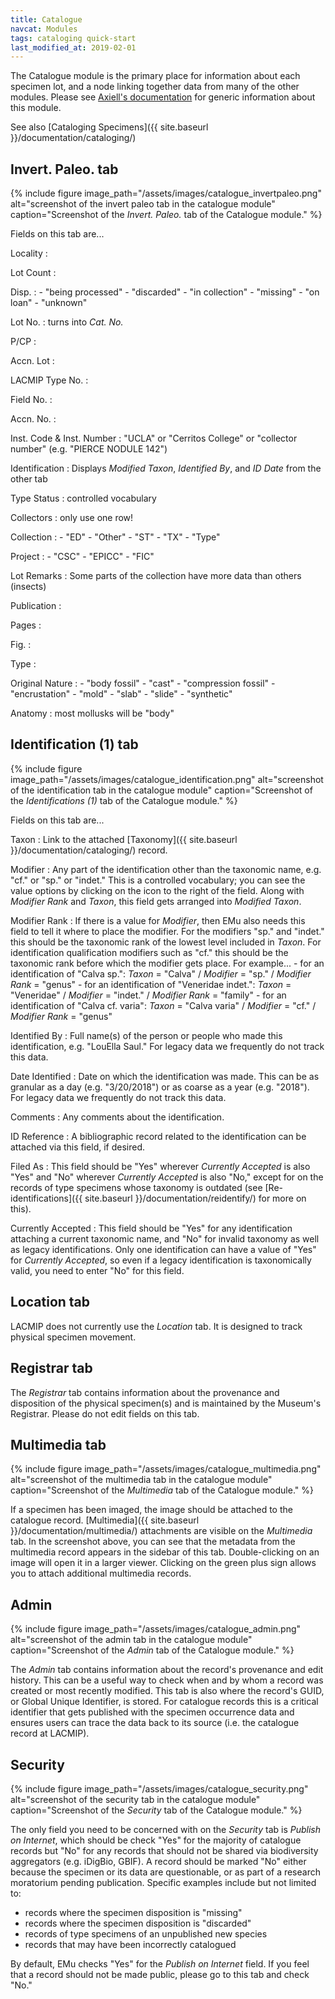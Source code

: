 ```yaml
---
title: Catalogue
navcat: Modules
tags: cataloging quick-start
last_modified_at: 2019-02-01
---
```

The Catalogue module is the primary place for information about each specimen lot, and a node linking together data from many of the other modules. Please see [Axiell's documentation](http://help.emu.axiell.com/latest/en/Topics/EMu/Catalogue%20module.htm) for generic information about this module.

See also [Cataloging Specimens]({{ site.baseurl }}/documentation/cataloging/)

## Invert. Paleo. tab

{% include figure image_path="/assets/images/catalogue_invertpaleo.png" alt="screenshot of the invert paleo tab in the catalogue module" caption="Screenshot of the *Invert. Paleo.* tab of the Catalogue module." %}

Fields on this tab are...

Locality
:

Lot Count
:

Disp.
:
    - "being processed"
    - "discarded"
    - "in collection"
    - "missing"
    - "on loan"
    - "unknown"

Lot No.
: turns into *Cat. No.*

P/CP
:

Accn. Lot
:

LACMIP Type No.
:

Field No.
:

Accn. No.
:

Inst. Code & Inst. Number
: "UCLA" or "Cerritos College" or "collector number" (e.g. "PIERCE NODULE 142")

Identification
: Displays *Modified Taxon*, *Identified By*, and *ID Date* from the other tab

Type Status
: controlled vocabulary

Collectors
: only use one row!

Collection
:
    - "ED"
    - "Other"
    - "ST"
    - "TX"
    - "Type"

Project
:
    - "CSC"
    - "EPICC"
    - "FIC"

Lot Remarks
: Some parts of the collection have more data than others (insects)

Publication
:

Pages
:

Fig.
:

Type
:

Original Nature
:
    - "body fossil"
    - "cast"
    - "compression fossil"
    - "encrustation"
    - "mold"
    - "slab"
    - "slide"
    - "synthetic"

Anatomy
: most mollusks will be "body"

## Identification (1) tab

{% include figure image_path="/assets/images/catalogue_identification.png" alt="screenshot of the identification tab in the catalogue module" caption="Screenshot of the *Identifications (1)* tab of the Catalogue module." %}

Fields on this tab are...

Taxon
: Link to the attached [Taxonomy]({{ site.baseurl }}/documentation/cataloging/) record.

Modifier
: Any part of the identification other than the taxonomic name, e.g. "cf." or "sp." or "indet." This is a controlled vocabulary; you can see the value options by clicking on the icon to the right of the field. Along with *Modifier Rank* and *Taxon*, this field gets arranged into *Modified Taxon*.

Modifier Rank
: If there is a value for *Modifier*, then EMu also needs this field to tell it where to place the modifier. For the modifiers "sp." and "indet." this should be the taxonomic rank of the lowest level included in *Taxon*. For identification qualification modifiers such as "cf." this should be the taxonomic rank before which the modifier gets place. For example...
    - for an identification of "Calva sp.": *Taxon* = "Calva" / *Modifier* = "sp." / *Modifier Rank* = "genus"
    - for an identification of "Veneridae indet.": *Taxon* = "Veneridae" / *Modifier* = "indet." / *Modifier Rank* = "family"
    - for an identification of "Calva cf. varia": *Taxon* = "Calva varia" / *Modifier* = "cf." / *Modifier Rank* = "genus"

Identified By
: Full name(s) of the person or people who made this identification, e.g. "LouElla Saul." For legacy data we frequently do not track this data.

Date Identified
: Date on which the identification was made. This can be as granular as a day (e.g. "3/20/2018") or as coarse as a year (e.g. "2018"). For legacy data we frequently do not track this data.

Comments
: Any comments about the identification.

ID Reference
: A bibliographic record related to the identification can be attached via this field, if desired.

Filed As
: This field should be "Yes" wherever *Currently Accepted* is also "Yes" and "No" wherever *Currently Accepted* is also "No," except for on the records of type specimens whose taxonomy is outdated (see [Re-identifications]({{ site.baseurl }}/documentation/reidentify/) for more on this).

Currently Accepted
: This field should be "Yes" for any identification attaching a current taxonomic name, and "No" for invalid taxonomy as well as legacy identifications. Only one identification can have a value of "Yes" for *Currently Accepted*, so even if a legacy identification is taxonomically valid, you need to enter "No" for this field.

## Location tab

LACMIP does not currently use the *Location* tab. It is designed to track physical specimen movement.

## Registrar tab

The *Registrar* tab contains information about the provenance and disposition of the physical specimen(s) and is maintained by the Museum's Registrar. Please do not edit fields on this tab.

## Multimedia tab

{% include figure image_path="/assets/images/catalogue_multimedia.png" alt="screenshot of the multimedia tab in the catalogue module" caption="Screenshot of the *Multimedia* tab of the Catalogue module." %}

If a specimen has been imaged, the image should be attached to the catalogue record. [Multimedia]({{ site.baseurl }}/documentation/multimedia/) attachments are visible on the *Multimedia* tab. In the screenshot above, you can see that the metadata from the multimedia record appears in the sidebar of this tab. Double-clicking on an image will open it in a larger viewer. Clicking on the green plus sign allows you to attach additional multimedia records.

## Admin

{% include figure image_path="/assets/images/catalogue_admin.png" alt="screenshot of the admin tab in the catalogue module" caption="Screenshot of the *Admin* tab of the Catalogue module." %}

The *Admin* tab contains information about the record's provenance and edit history. This can be a useful way to check when and by whom a record was created or most recently modified. This tab is also where the record's GUID, or Global Unique Identifier, is stored. For catalogue records this is a critical identifier that gets published with the specimen occurrence data and ensures users can trace the data back to its source (i.e. the catalogue record at LACMIP).

## Security

{% include figure image_path="/assets/images/catalogue_security.png" alt="screenshot of the security tab in the catalogue module" caption="Screenshot of the *Security* tab of the Catalogue module." %}

The only field you need to be concerned with on the *Security* tab is *Publish on Internet*, which should be check "Yes" for the majority of catalogue records but "No" for any records that should not be shared via biodiversity aggregators (e.g. iDigBio, GBIF). A record should be marked "No" either because the specimen or its data are questionable, or as part of a research moratorium pending publication. Specific examples include but not limited to:
- records where the specimen disposition is "missing"
- records where the specimen disposition is "discarded"
- records of type specimens of an unpublished new species
- records that may have been incorrectly catalogued

By default, EMu checks "Yes" for the *Publish on Internet* field. If you feel that a record should not be made public, please go to this tab and check "No."
